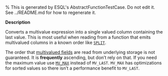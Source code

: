 % This is generated by ESQL's AbstractFunctionTestCase. Do not edit it. See ../README.md for how to regenerate it.

**Description**

Converts a multivalue expression into a single valued column containing the last value. This is most useful when reading from a function that emits multivalued columns in a known order like [`SPLIT`](/reference/query-languages/esql/functions-operators/string-functions.md#esql-split).

The order that [multivalued fields](/reference/query-languages/esql/esql-multivalued-fields.md) are read from
underlying storage is not guaranteed. It is **frequently** ascending, but don’t
rely on that. If you need the maximum value use [`MV_MAX`](/reference/query-languages/esql/functions-operators/mv-functions.md#esql-mv_max) instead of
`MV_LAST`. `MV_MAX` has optimizations for sorted values so there isn’t a
performance benefit to `MV_LAST`.

